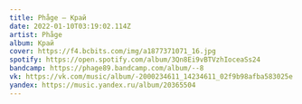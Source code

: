 ```yaml
---
title: Phåge — Край
date: 2022-01-10T03:19:02.114Z
artist: Phåge
album: Край
cover: https://f4.bcbits.com/img/a1877371071_16.jpg
spotify: https://open.spotify.com/album/3Qn8Ei9vBTVzhIoceaSs24
bandcamp: https://phage89.bandcamp.com/album/--8
vk: https://vk.com/music/album/-2000234611_14234611_02f9b98afba583025e
yandex: https://music.yandex.ru/album/20365504
---
```

